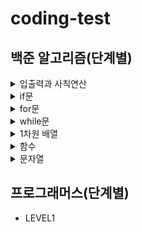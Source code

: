 # coding-test

## 백준 알고리즘(단계별)
<details>
    <summary>입출력과 사칙연산</summary>

* Hello World
* We love kriii
* 고양이
* 개
* A+B
* A-B
* AxB
* A/B
* 사칙연산
* 나머지
* 곱셈
  
</details>
<details>
    <summary>if문</summary>

* 두 수 비교하기
* 시험 성적
* 윤년
* 사분면 고르기
* 알람 시계
  
</details>

<details>
    <summary>for문</summary>

* 구구단
* A+B - 3
* 합
* 빠른 A+B
* N 찍기
* 기찍 N
* A+B - 7
* A+B - 8
* 별 찍기 - 1
* 별 찍기 - 2
* X보다 작은 수
  
</details>

<details>
    <summary>while문</summary>

* A+B - 5
* A+B - 4
* 더하기 사이클
  
</details>

<details>
    <summary>1차원 배열</summary>

* 최소, 최대
* 최댓값
* 숫자의 개수
* 나머지
* 평균
* OX퀴즈
* 평균은 넘겠지
  
</details>

<details>
    <summary>함수</summary>

* 정수 N개의 합
* 셀프 넘버
* 한수
  
</details>

<details>
    <summary>문자열</summary>

* 아스키 코드
* 숫자의 합
* [알파벳 찾기](Baekjoon/Java/10809.java)
* 문자열 반복
* 단어 공부
* 단어의 개수
* 상수
* 다이얼
* 크로아티아 알파벳
* 그룹 
  
</details>


## 프로그래머스(단계별)
* LEVEL1
